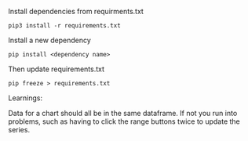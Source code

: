 Install dependencies from requirments.txt
```
pip3 install -r requirements.txt
```

Install a new dependency
```
pip install <dependency name>
```
Then update requirements.txt
```
pip freeze > requirements.txt
```

Learnings:

Data for a chart should all be in the same dataframe. If not you run into problems, such as having to click the range buttons twice to update the series. 